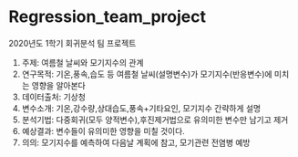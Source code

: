 # Regression_team_project

2020년도 1학기 회귀분석 팀 프로젝트

1. 주제: 여름철 날씨와 모기지수의 관계
2. 연구목적: 기온,풍속,습도 등 여름철 날씨(설명변수)가 모기지수(반응변수)에 미치는 영향을 알아본다
3. 데이터출처: 기상청
4. 변수소개: 기온,강수량,상대습도,풍속+기타요인, 모기지수 간략하게 설명
5. 분석기법: 다중회귀(모두 양적변수),후진제거법으로 유의미한 변수만 남기고 제거
6. 예상결과: 변수들이 유의미한 영향을 미칠 것이다.
7. 의의: 모기지수를 예측하여 다음날 계획에 참고, 모기관련 전염병 예방
